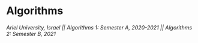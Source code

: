 # Algorithms

###### Ariel University, Israel || _Algorithms 1:_ Semester A, 2020-2021 || _Algorithms 2:_ Semester B, 2021

